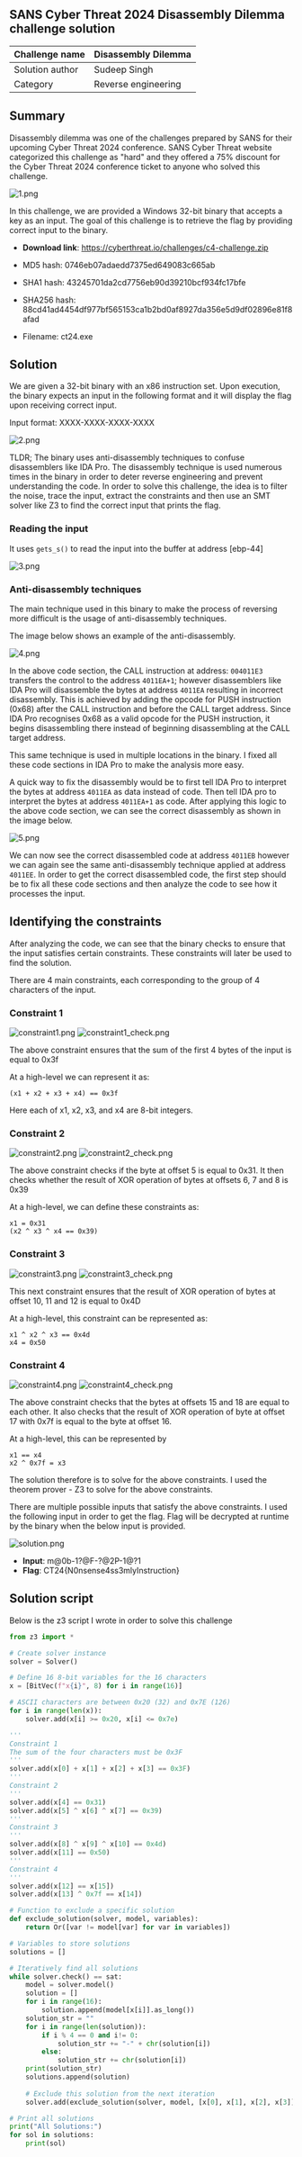 ## SANS Cyber Threat 2024 Disassembly Dilemma challenge solution

| Challenge name | Disassembly Dilemma |
| --- | --- |
| Solution author | Sudeep Singh |
| Category | Reverse engineering |

## Summary

Disassembly dilemma was one of the challenges prepared by SANS for their upcoming Cyber Threat 2024 conference. SANS Cyber Threat website categorized this challenge as "hard" and they offered a 75% discount for the Cyber Threat 2024 conference ticket to anyone who solved this challenge.

![1.png](images/1.png "1.png")

In this challenge, we are provided a Windows 32-bit binary that accepts a key as an input. The goal of this challenge is to retrieve the flag by providing correct input to the binary.

- **Download link**: https://cyberthreat.io/challenges/c4-challenge.zip

- MD5 hash: 0746eb07adaedd7375ed649083c665ab
- SHA1 hash: 43245701da2cd7756eb90d39210bcf934fc17bfe
- SHA256 hash: 88cd41ad4454df977bf565153ca1b2bd0af8927da356e5d9df02896e81f8afad
- Filename: ct24.exe

## Solution 

We are given a 32-bit binary with an x86 instruction set. Upon execution, the binary expects an input in the following format and it will display the flag upon receiving correct input.

Input format: XXXX-XXXX-XXXX-XXXX

![2.png](images/2.png "2.png")

TLDR; The binary uses anti-disassembly techniques to confuse disassemblers like IDA Pro. The disassembly technique is used numerous times in the binary in order to deter reverse engineering and prevent understanding the code. In order to solve this challenge, the idea is to filter the noise, trace the input, extract the constraints and then use an SMT solver like Z3 to find the correct input that prints the flag.

### Reading the input 

It uses `gets_s()` to read the input into the buffer at address [ebp-44]

![3.png](images/3.png "3.png")

### Anti-disassembly techniques
 
The main technique used in this binary to make the process of reversing more difficult is the usage of anti-disassembly techniques. 

The image below shows an example of the anti-disassembly.

![4.png](images/4.png "4.png")

In the above code section, the CALL instruction at address: `004011E3` transfers the control to the address `4011EA+1`; however disassemblers like IDA Pro will disassemble the bytes at address `4011EA` resulting in incorrect disassembly. This is achieved by adding the opcode for PUSH instruction (0x68) after the CALL instruction and before the CALL target address. Since IDA Pro recognises 0x68 as a valid opcode for the PUSH instruction, it begins disassembling there instead of beginning disassembling at the CALL target address.

This same technique is used in multiple locations in the binary. I fixed all these code sections in IDA Pro to make the analysis more easy.

A quick way to fix the disassembly would be to first tell IDA Pro to interpret the bytes at address `4011EA` as data instead of code. Then tell IDA pro to interpret the bytes at address `4011EA+1` as code. After applying this logic to the above code section, we can see the correct disassembly as shown in the image below.

![5.png](images/5.png "5.png")

We can now see the correct disassembled code at address `4011EB` however we can again see the same anti-disassembly technique applied at address `4011EE`. In order to get the correct disassembled code, the first step should be to fix all these code sections and then analyze the code to see how it processes the input.

## Identifying the constraints

After analyzing the code, we can see that the binary checks to ensure that the input satisfies certain constraints. These constraints will later be used to find the solution.
 
There are 4 main constraints, each corresponding to the group of 4 characters of the input.

### Constraint 1 

![constraint1.png](images/constraint1.png "constraint1.png")
![constraint1_check.png](images/constraint1_check.png "constraint1_check.png")

The above constraint ensures that the sum of the first 4 bytes of the input is equal to 0x3f 

At a high-level we can represent it as:
```
(x1 + x2 + x3 + x4) == 0x3f
```
Here each of x1, x2, x3, and x4 are 8-bit integers. 

### Constraint 2

![constraint2.png](images/constraint2.png "constraint2.png")
![constraint2_check.png](images/constraint2_check.png "constraint2_check.png")

The above constraint checks if the byte at offset 5 is equal to 0x31. It then checks whether the result of XOR operation of bytes at offsets 6, 7 and 8 is 0x39 

At a high-level, we can define these constraints as:
```
x1 = 0x31 
(x2 ^ x3 ^ x4 == 0x39)
```

### Constraint 3 

![constraint3.png](images/constraint3.png "constraint3.png")
![constraint3_check.png](images/constraint3_check.png "constraint3_check.png")

This next constraint ensures that the result of XOR operation of bytes at offset 10, 11 and 12 is equal to 0x4D 

At a high-level, this constraint can be represented as:
```
x1 ^ x2 ^ x3 == 0x4d 
x4 = 0x50
```

### Constraint 4 

![constraint4.png](images/constraint4.png "constraint4.png")
![constraint4_check.png](images/constraint4_check.png "constraint4_check.png")

The above constraint checks that the bytes at offsets 15 and 18 are equal to each other. It also checks that the result of XOR operation of byte at offset 17 with 0x7f is equal to the byte at offset 16.
 
At a high-level, this can be represented by
```
x1 == x4
x2 ^ 0x7f = x3
```

The solution therefore is to solve for the above constraints. I used the theorem prover - Z3 to solve for the above constraints.

There are multiple possible inputs that satisfy the above constraints. I used the following input in order to get the flag. Flag will be decrypted at runtime by the binary when the below input is provided. 

![solution.png](images/solution.png "solution.png")

- **Input**: m@0b-1?@F-?@2P-1@?1
- **Flag**: CT24{N0nsense4ss3mlyInstruction}

## Solution script

Below is the z3 script I wrote in order to solve this challenge

```python
from z3 import *

# Create solver instance
solver = Solver()

# Define 16 8-bit variables for the 16 characters
x = [BitVec(f"x{i}", 8) for i in range(16)]

# ASCII characters are between 0x20 (32) and 0x7E (126)
for i in range(len(x)):
    solver.add(x[i] >= 0x20, x[i] <= 0x7e)

'''
Constraint 1
The sum of the four characters must be 0x3F
'''
solver.add(x[0] + x[1] + x[2] + x[3] == 0x3F)
'''
Constraint 2
'''
solver.add(x[4] == 0x31)
solver.add(x[5] ^ x[6] ^ x[7] == 0x39)
'''
Constraint 3
'''
solver.add(x[8] ^ x[9] ^ x[10] == 0x4d)
solver.add(x[11] == 0x50)
'''
Constraint 4
'''
solver.add(x[12] == x[15])
solver.add(x[13] ^ 0x7f == x[14])

# Function to exclude a specific solution
def exclude_solution(solver, model, variables):
    return Or([var != model[var] for var in variables])

# Variables to store solutions
solutions = []

# Iteratively find all solutions
while solver.check() == sat:
    model = solver.model()
    solution = []
    for i in range(16):
        solution.append(model[x[i]].as_long())
    solution_str = ""
    for i in range(len(solution)):
        if i % 4 == 0 and i!= 0:
            solution_str += "-" + chr(solution[i])
        else:
            solution_str += chr(solution[i])
    print(solution_str)
    solutions.append(solution)
    
    # Exclude this solution from the next iteration
    solver.add(exclude_solution(solver, model, [x[0], x[1], x[2], x[3]]))

# Print all solutions
print("All Solutions:")
for sol in solutions:
    print(sol)
```
